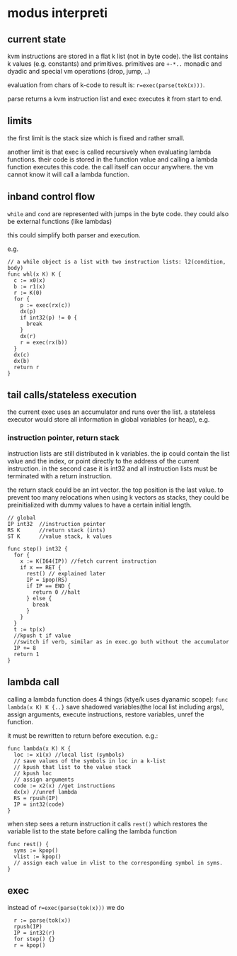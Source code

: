 # modus interpreti
## current state
kvm instructions are stored in a flat k list (not in byte code).
the list contains k values (e.g. constants) and primitives.
primitives are `+-*..` monadic and dyadic and special vm operations (drop, jump, ..)

evaluation from chars of k-code to result is: `r=exec(parse(tok(x)))`.

parse returns a kvm instruction list and exec executes it from start to end.

## limits
the first limit is the stack size which is fixed and rather small.

another limit is that exec is called recursively when evaluating lambda functions.
their code is stored in the function value and calling a lambda function executes this code.
the call itself can occur anywhere. the vm cannot know it will call a lambda function.

## inband control flow
`while` and `cond` are represented with jumps in the byte code. they could also be external functions (like lambdas)

this could simplify both parser and execution.

e.g.
```
// a while object is a list with two instruction lists: l2(condition, body)
func whl(x K) K {
  c := x0(x)
  b := r1(x)
  r := K(0)
  for {
    p := exec(rx(c))
    dx(p)
    if int32(p) != 0 {
      break
    }
    dx(r)
    r = exec(rx(b))
  }
  dx(c)
  dx(b)
  return r
}
```

## tail calls/stateless execution
the current exec uses an accumulator and runs over the list.
a stateless executor would store all information in global variables (or heap), e.g.

### instruction pointer, return stack
instruction lists are still distributed in k variables.
the ip could contain the list value and the index, or point directly to the address of the current instruction.
in the second case it is int32 and all instruction lists must be terminated with a return instruction.

the return stack could be an int vector. the top position is the last value.
to prevent too many relocations when using k vectors as stacks, they could be preinitialized with dummy values to have a certain initial length.


```
// global
IP int32  //instruction pointer
RS K      //return stack (ints)
ST K      //value stack, k values

func step() int32 {
  for {
    x := K(I64(IP)) //fetch current instruction
    if x == RET {
      rest() // explained later
      IP = ipop(RS)
      if IP == END {
        return 0 //halt
      } else {
        break
      }
    }
  }
  t := tp(x)
  //kpush t if value
  //switch if verb, similar as in exec.go buth without the accumulator
  IP += 8
  return 1
}
```

## lambda call
calling a lambda function does 4 things (ktye/k uses dyanamic scope): `func lambda(x K) K {..}`
save shadowed variables(the local list including args), assign arguments, execute instructions, restore variables, unref the function.

it must be rewritten to return before execution. e.g.:

```
func lambda(x K) K {
  loc := x1(x) //local list (symbols)
  // save values of the symbols in loc in a k-list
  // kpush that list to the value stack
  // kpush loc
  // assign arguments
  code := x2(x) //get instructions
  dx(x) //unref lambda
  RS = rpush(IP)
  IP = int32(code)
}
```

when step sees a return instruction it calls `rest()` which restores the variable list to the state before calling the lambda function
```
func rest() {
  syms := kpop()
  vlist := kpop()
  // assign each value in vlist to the corresponding symbol in syms.
}
```

## exec
instead of `r=exec(parse(tok(x)))` we do
```
  r := parse(tok(x))
  rpush(IP)
  IP = int32(r)
  for step() {}
  r = kpop()
```


